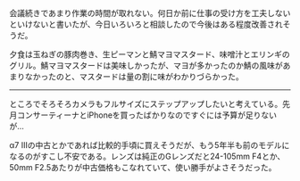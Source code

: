 会議続きであまり作業の時間が取れない。何日か前に仕事の受け方を工夫しないといけないと書いたが、今日いろいろと相談したので今後はある程度改善されそうだ。

夕食は玉ねぎの豚肉巻き、生ピーマンと鯖マヨマスタード、味噌汁とエリンギのグリル。鯖マヨマスタードは美味しかったが、マヨが多かったのか鯖の風味があまりなかったのと、マスタードは量の割に味がわかりづらかった。

---

ところでそろそろカメラもフルサイズにステップアップしたいと考えている。先月コンサーティーナとiPhoneを買ったばかりなのですぐには予算が足りないが...

α7 IIIの中古とかであれば比較的手頃に買えそうだが、もう5年半も前のモデルになるのがすこし不安である。レンズは純正のGレンズだと24-105mm F4とか、50mm F2.5あたりが中古価格もこなれていて、使い勝手がよさそうだった。
